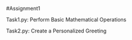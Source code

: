 #Assignment1

Task1.py: Perform Basic Mathematical Operations

Task2.py: Create a Personalized Greeting
